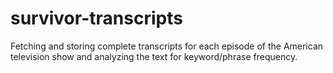# survivor-transcripts
Fetching and storing complete transcripts for each episode of the American television show and analyzing the text for keyword/phrase frequency. 
